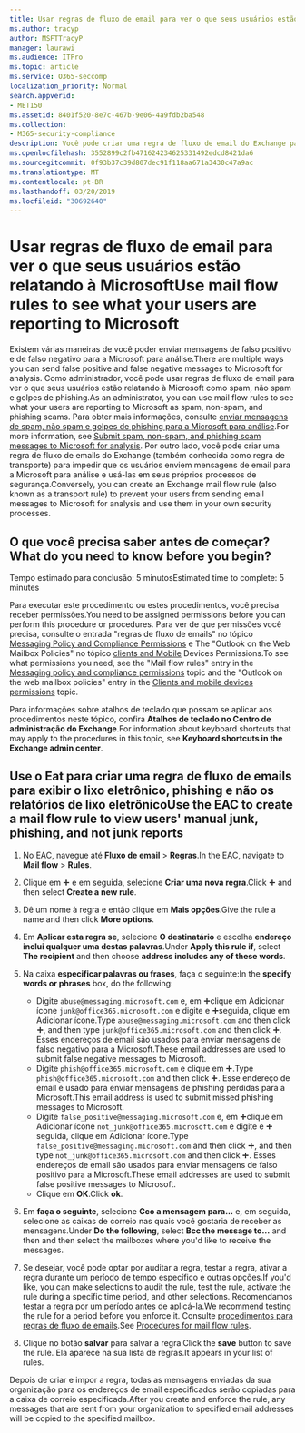 ```yaml
---
title: Usar regras de fluxo de email para ver o que seus usuários estão relatando à Microsoft
ms.author: tracyp
author: MSFTTracyP
manager: laurawi
ms.audience: ITPro
ms.topic: article
ms.service: O365-seccomp
localization_priority: Normal
search.appverid:
- MET150
ms.assetid: 8401f520-8e7c-467b-9e06-4a9fdb2ba548
ms.collection:
- M365-security-compliance
description: Você pode criar uma regra de fluxo de email do Exchange para impedir que os usuários enviem mensagens de email para a Microsoft para análise e usá-las em seus próprios processos de segurança
ms.openlocfilehash: 3552899c2fb471624234625331492edcd8421da6
ms.sourcegitcommit: 0f93b37c39d807dec91f118aa671a3430c47a9ac
ms.translationtype: MT
ms.contentlocale: pt-BR
ms.lasthandoff: 03/20/2019
ms.locfileid: "30692640"
---
```

# <a name="use-mail-flow-rules-to-see-what-your-users-are-reporting-to-microsoft"></a><span data-ttu-id="83c11-103">Usar regras de fluxo de email para ver o que seus usuários estão relatando à Microsoft</span><span class="sxs-lookup"><span data-stu-id="83c11-103">Use mail flow rules to see what your users are reporting to Microsoft</span></span>

<span data-ttu-id="83c11-104">Existem várias maneiras de você poder enviar mensagens de falso positivo e de falso negativo para a Microsoft para análise.</span><span class="sxs-lookup"><span data-stu-id="83c11-104">There are multiple ways you can send false positive and false negative messages to Microsoft for analysis.</span></span> <span data-ttu-id="83c11-105">Como administrador, você pode usar regras de fluxo de email para ver o que seus usuários estão relatando à Microsoft como spam, não spam e golpes de phishing.</span><span class="sxs-lookup"><span data-stu-id="83c11-105">As an administrator, you can use mail flow rules to see what your users are reporting to Microsoft as spam, non-spam, and phishing scams.</span></span> <span data-ttu-id="83c11-106">Para obter mais informações, consulte [enviar mensagens de spam, não spam e golpes de phishing para a Microsoft para análise](submit-spam-non-spam-and-phishing-scam-messages-to-microsoft-for-analysis.md).</span><span class="sxs-lookup"><span data-stu-id="83c11-106">For more information, see [Submit spam, non-spam, and phishing scam messages to Microsoft for analysis](submit-spam-non-spam-and-phishing-scam-messages-to-microsoft-for-analysis.md).</span></span> <span data-ttu-id="83c11-107">Por outro lado, você pode criar uma regra de fluxo de emails do Exchange (também conhecida como regra de transporte) para impedir que os usuários enviem mensagens de email para a Microsoft para análise e usá-las em seus próprios processos de segurança.</span><span class="sxs-lookup"><span data-stu-id="83c11-107">Conversely, you can create an Exchange mail flow rule (also known as a transport rule) to prevent your users from sending email messages to Microsoft for analysis and use them in your own security processes.</span></span>
  
## <a name="what-do-you-need-to-know-before-you-begin"></a><span data-ttu-id="83c11-108">O que você precisa saber antes de começar?</span><span class="sxs-lookup"><span data-stu-id="83c11-108">What do you need to know before you begin?</span></span>

<span data-ttu-id="83c11-109">Tempo estimado para conclusão: 5 minutos</span><span class="sxs-lookup"><span data-stu-id="83c11-109">Estimated time to complete: 5 minutes</span></span>
  
<span data-ttu-id="83c11-110">Para executar este procedimento ou estes procedimentos, você precisa receber permissões.</span><span class="sxs-lookup"><span data-stu-id="83c11-110">You need to be assigned permissions before you can perform this procedure or procedures.</span></span> <span data-ttu-id="83c11-111">Para ver de que permissões você precisa, consulte o entrada "regras de fluxo de emails" no tópico [Messaging Policy and Compliance Permissions](http://technet.microsoft.com/library/ec4d3b9f-b85a-4cb9-95f5-6fc149c3899b.aspx) e The "Outlook on the Web Mailbox Policies" no tópico [clients and Mobile](http://technet.microsoft.com/library/57eca42a-5a7f-4c65-89f0-7a84f2dbea19.aspx) Devices Permissions.</span><span class="sxs-lookup"><span data-stu-id="83c11-111">To see what permissions you need, see the "Mail flow rules" entry in the [Messaging policy and compliance permissions](http://technet.microsoft.com/library/ec4d3b9f-b85a-4cb9-95f5-6fc149c3899b.aspx) topic and the "Outlook on the web mailbox policies" entry in the [Clients and mobile devices permissions](http://technet.microsoft.com/library/57eca42a-5a7f-4c65-89f0-7a84f2dbea19.aspx) topic.</span></span> 
  
<span data-ttu-id="83c11-112">Para informações sobre atalhos de teclado que possam se aplicar aos procedimentos neste tópico, confira **Atalhos de teclado no Centro de administração do Exchange**.</span><span class="sxs-lookup"><span data-stu-id="83c11-112">For information about keyboard shortcuts that may apply to the procedures in this topic, see **Keyboard shortcuts in the Exchange admin center**.</span></span>
  
## <a name="use-the-eac-to-create-a-mail-flow-rule-to-view-users-manual-junk-phishing-and-not-junk-reports"></a><span data-ttu-id="83c11-113">Use o Eat para criar uma regra de fluxo de emails para exibir o lixo eletrônico, phishing e não os relatórios de lixo eletrônico</span><span class="sxs-lookup"><span data-stu-id="83c11-113">Use the EAC to create a mail flow rule to view users' manual junk, phishing, and not junk reports</span></span>

1. <span data-ttu-id="83c11-114">No EAC, navegue até **Fluxo de email** \> **Regras**.</span><span class="sxs-lookup"><span data-stu-id="83c11-114">In the EAC, navigate to **Mail flow** \> **Rules**.</span></span>
    
2. <span data-ttu-id="83c11-115">Clique em ![Ícone Adicionar](media/ITPro-EAC-AddIcon.gif) e em seguida, selecione **Criar uma nova regra**.</span><span class="sxs-lookup"><span data-stu-id="83c11-115">Click ![Add Icon](media/ITPro-EAC-AddIcon.gif) and then select **Create a new rule**.</span></span>
    
3. <span data-ttu-id="83c11-116">Dê um nome à regra e então clique em **Mais opções**.</span><span class="sxs-lookup"><span data-stu-id="83c11-116">Give the rule a name and then click **More options**.</span></span>
    
4. <span data-ttu-id="83c11-117">Em **Aplicar esta regra se**, selecione **O destinatário** e escolha **endereço inclui qualquer uma destas palavras**.</span><span class="sxs-lookup"><span data-stu-id="83c11-117">Under **Apply this rule if**, select **The recipient** and then choose **address includes any of these words**.</span></span>
    
5. <span data-ttu-id="83c11-118">Na caixa **especificar palavras ou frases**, faça o seguinte:</span><span class="sxs-lookup"><span data-stu-id="83c11-118">In the **specify words or phrases** box, do the following:</span></span> 
    - <span data-ttu-id="83c11-119">Digite `abuse@messaging.microsoft.com` e, em ![seguida,](media/ITPro-EAC-AddIcon.gif)clique em Adicionar ícone `junk@office365.microsoft.com` e digite e ![, em](media/ITPro-EAC-AddIcon.gif)seguida, clique em Adicionar ícone.</span><span class="sxs-lookup"><span data-stu-id="83c11-119">Type `abuse@messaging.microsoft.com` and then click ![Add Icon](media/ITPro-EAC-AddIcon.gif), and then type `junk@office365.microsoft.com` and then click ![Add Icon](media/ITPro-EAC-AddIcon.gif).</span></span> <span data-ttu-id="83c11-120">Esses endereços de email são usados para enviar mensagens de falso negativo para a Microsoft.</span><span class="sxs-lookup"><span data-stu-id="83c11-120">These email addresses are used to submit false negative messages to Microsoft.</span></span>
    - <span data-ttu-id="83c11-121">Digite `phish@office365.microsoft.com` e clique em ![adicionar ícone](media/ITPro-EAC-AddIcon.gif).</span><span class="sxs-lookup"><span data-stu-id="83c11-121">Type `phish@office365.microsoft.com` and then click ![Add Icon](media/ITPro-EAC-AddIcon.gif).</span></span> <span data-ttu-id="83c11-122">Esse endereço de email é usado para enviar mensagens de phishing perdidas para a Microsoft.</span><span class="sxs-lookup"><span data-stu-id="83c11-122">This email address is used to submit missed phishing messages to Microsoft.</span></span>
    - <span data-ttu-id="83c11-123">Digite `false_positive@messaging.microsoft.com` e, em ![seguida,](media/ITPro-EAC-AddIcon.gif)clique em Adicionar ícone `not_junk@office365.microsoft.com` e digite e ![, em](media/ITPro-EAC-AddIcon.gif)seguida, clique em Adicionar ícone.</span><span class="sxs-lookup"><span data-stu-id="83c11-123">Type `false_positive@messaging.microsoft.com` and then click ![Add Icon](media/ITPro-EAC-AddIcon.gif), and then type `not_junk@office365.microsoft.com` and then click ![Add Icon](media/ITPro-EAC-AddIcon.gif).</span></span> <span data-ttu-id="83c11-124">Esses endereços de email são usados para enviar mensagens de falso positivo para a Microsoft.</span><span class="sxs-lookup"><span data-stu-id="83c11-124">These email addresses are used to submit false positive messages to Microsoft.</span></span>
    - <span data-ttu-id="83c11-125">Clique em **OK**.</span><span class="sxs-lookup"><span data-stu-id="83c11-125">Click **ok**.</span></span>
    
6. <span data-ttu-id="83c11-126">Em **faça o seguinte**, selecione **Cco a mensagem para...** e, em seguida, selecione as caixas de correio nas quais você gostaria de receber as mensagens.</span><span class="sxs-lookup"><span data-stu-id="83c11-126">Under **Do the following**, select **Bcc the message to...** and then and then select the mailboxes where you'd like to receive the messages.</span></span> 
    
7. <span data-ttu-id="83c11-127">Se desejar, você pode optar por auditar a regra, testar a regra, ativar a regra durante um período de tempo específico e outras opções.</span><span class="sxs-lookup"><span data-stu-id="83c11-127">If you'd like, you can make selections to audit the rule, test the rule, activate the rule during a specific time period, and other selections.</span></span> <span data-ttu-id="83c11-128">Recomendamos testar a regra por um período antes de aplicá-la.</span><span class="sxs-lookup"><span data-stu-id="83c11-128">We recommend testing the rule for a period before you enforce it.</span></span> <span data-ttu-id="83c11-129">Consulte [procedimentos para regras de fluxo de emails](https://docs.microsoft.com/Exchange/policy-and-compliance/mail-flow-rules/mail-flow-rule-procedures).</span><span class="sxs-lookup"><span data-stu-id="83c11-129">See [Procedures for mail flow rules](https://docs.microsoft.com/Exchange/policy-and-compliance/mail-flow-rules/mail-flow-rule-procedures).</span></span> 
    
8. <span data-ttu-id="83c11-130">Clique no botão **salvar** para salvar a regra.</span><span class="sxs-lookup"><span data-stu-id="83c11-130">Click the **save** button to save the rule.</span></span> <span data-ttu-id="83c11-131">Ela aparece na sua lista de regras.</span><span class="sxs-lookup"><span data-stu-id="83c11-131">It appears in your list of rules.</span></span> 
    
<span data-ttu-id="83c11-132">Depois de criar e impor a regra, todas as mensagens enviadas da sua organização para os endereços de email especificados serão copiadas para a caixa de correio especificada.</span><span class="sxs-lookup"><span data-stu-id="83c11-132">After you create and enforce the rule, any messages that are sent from your organization to specified email addresses will be copied to the specified mailbox.</span></span>
  

